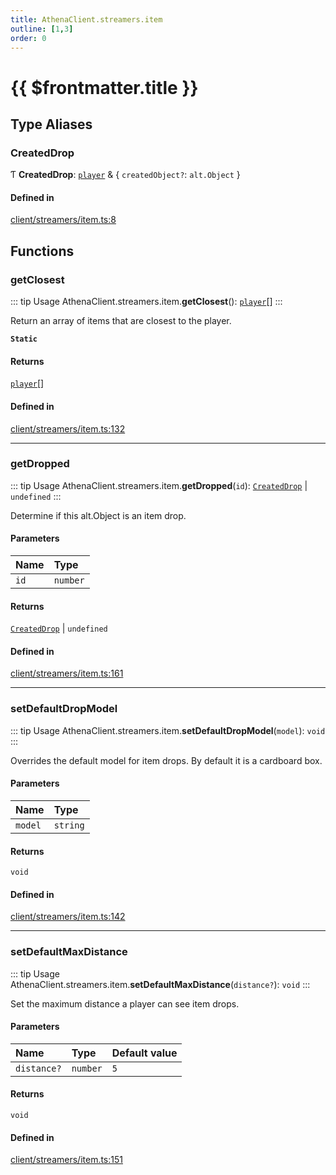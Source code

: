 ```yaml
---
title: AthenaClient.streamers.item
outline: [1,3]
order: 0
---
```


# {{ $frontmatter.title }}


## Type Aliases

### CreatedDrop

Ƭ **CreatedDrop**: [`player`](server_config.md#player) & { `createdObject?`: `alt.Object`  }

#### Defined in

[client/streamers/item.ts:8](https://github.com/Stuyk/altv-athena/blob/41bbc82/src/core/client/streamers/item.ts#L8)

## Functions

### getClosest

::: tip Usage
AthenaClient.streamers.item.**getClosest**(): [`player`](server_config.md#player)[]
:::

Return an array of items that are closest to the player.

**`Static`**

#### Returns

[`player`](server_config.md#player)[]

#### Defined in

[client/streamers/item.ts:132](https://github.com/Stuyk/altv-athena/blob/41bbc82/src/core/client/streamers/item.ts#L132)

___

### getDropped

::: tip Usage
AthenaClient.streamers.item.**getDropped**(`id`): [`CreatedDrop`](client_streamers_item.md#CreatedDrop) \| `undefined`
:::

Determine if this alt.Object is an item drop.

#### Parameters

| Name | Type |
| :------ | :------ |
| `id` | `number` |

#### Returns

[`CreatedDrop`](client_streamers_item.md#CreatedDrop) \| `undefined`

#### Defined in

[client/streamers/item.ts:161](https://github.com/Stuyk/altv-athena/blob/41bbc82/src/core/client/streamers/item.ts#L161)

___

### setDefaultDropModel

::: tip Usage
AthenaClient.streamers.item.**setDefaultDropModel**(`model`): `void`
:::

Overrides the default model for item drops.
By default it is a cardboard box.

#### Parameters

| Name | Type |
| :------ | :------ |
| `model` | `string` |

#### Returns

`void`

#### Defined in

[client/streamers/item.ts:142](https://github.com/Stuyk/altv-athena/blob/41bbc82/src/core/client/streamers/item.ts#L142)

___

### setDefaultMaxDistance

::: tip Usage
AthenaClient.streamers.item.**setDefaultMaxDistance**(`distance?`): `void`
:::

Set the maximum distance a player can see item drops.

#### Parameters

| Name | Type | Default value |
| :------ | :------ | :------ |
| `distance?` | `number` | `5` |

#### Returns

`void`

#### Defined in

[client/streamers/item.ts:151](https://github.com/Stuyk/altv-athena/blob/41bbc82/src/core/client/streamers/item.ts#L151)
